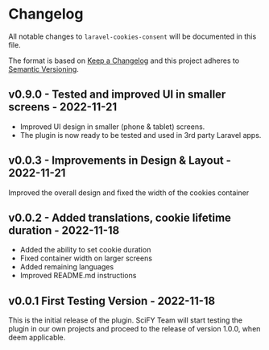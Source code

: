 # Changelog

All notable changes to `laravel-cookies-consent` will be documented in this file.

The format is based on [Keep a Changelog](http://keepachangelog.com/)
and this project adheres to [Semantic Versioning](http://semver.org/).

## v0.9.0 - Tested and improved UI in smaller screens - 2022-11-21

- Improved UI design in smaller (phone & tablet) screens.
- The plugin is now ready to be tested and used in 3rd party Laravel apps.

## v0.0.3 - Improvements in Design & Layout - 2022-11-21

Improved the overall design and fixed the width of the cookies container

## v0.0.2 - Added translations, cookie lifetime duration - 2022-11-18

- Added the ability to set cookie duration
- Fixed container width on larger screens
- Added remaining languages
- Improved README.md instructions

## v0.0.1 First Testing Version - 2022-11-18

This is the initial release of the plugin.
SciFY Team will start testing the plugin in our own projects and proceed to the release of version 1.0.0, when deem
applicable.
